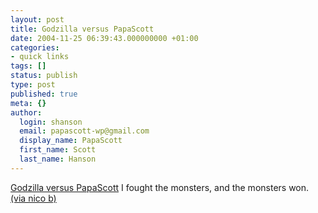 ```yaml
---
layout: post
title: Godzilla versus PapaScott
date: 2004-11-25 06:39:43.000000000 +01:00
categories:
- quick links
tags: []
status: publish
type: post
published: true
meta: {}
author:
  login: shanson
  email: papascott-wp@gmail.com
  display_name: PapaScott
  first_name: Scott
  last_name: Hanson
---
```

<p><a title="Godzilla versus PapaScott" href="http://bunnyherolabs.com/dhtml/monster.php?ref=http://www.papascott.de">Godzilla versus PapaScott</a> I fought the monsters, and the monsters won. <a href="http://couchblog.de/webpropaganda/">(via nico b)</a></p>
